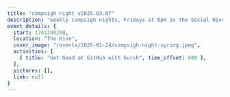 ```yaml
---
title: "compsigh night v2025.03.07"
description: "weekly compsigh nights, Fridays at 6pm in the Social Hive. come chill and play some card & board games, or hack on your next project with a friend. and yes, we'll have snacks. :)"
event_details: {
  start: 1741399200,
  location: "The Hive",
  cover_image: "/events/2025-01-24/compsigh-night-spring.jpeg",
  activities: [
    { title: "Get Good at GitHub with Gursh", time_offset: 900 },
  ],
  pictures: [],
  link: null
}
---
```

